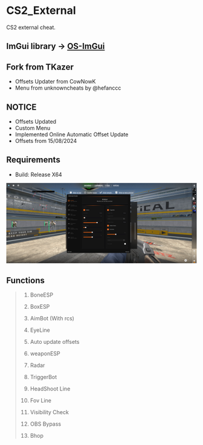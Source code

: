 # CS2_External 
CS2 external cheat.

## ImGui library -> [OS-ImGui](https://github.com/TKazer/OS-ImGui)

## Fork from TKazer
- Offsets Updater from CowNowK
- Menu from unknowncheats by @hefanccc

## NOTICE
- Offsets Updated
- Custom Menu
- Implemented Online Automatic Offset Update
- Offsets from 15/08/2024

## Requirements
- Build: Release X64

<img src="https://raw.githubusercontent.com/E0x00000/CS2_External/master/imagem_2024-06-14_140642544.png" width="1200" />

## Functions

> 1. BoneESP
>
> 2. BoxESP
>
> 3. AimBot (With rcs)
>
> 4. EyeLine
>
> 5. Auto update offsets
>
> 6. weaponESP
>
> 7. Radar
>
> 8. TriggerBot
>
> 9. HeadShoot Line
>
> 10. Fov Line
>
> 11. Visibility Check
>
> 12. OBS Bypass
>
> 13. Bhop
